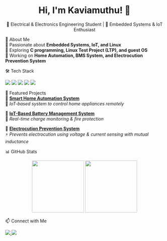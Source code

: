 <h1 align="center">Hi, I'm Kaviamuthu! 👋</h1>  
<p align="center">
🚀 Electrical & Electronics Engineering Student | 🔧 Embedded Systems & IoT Enthusiast  
</p>  

🚀 About Me  
🔹 Passionate about **Embedded Systems, IoT, and Linux**  
🔹 Exploring **C programming, Linux Test Project (LTP), and guest OS**  
🔹 Working on **Home Automation, BMS System, and Electrocution Prevention System**  

🛠️ Tech Stack  
<p align="left">
  <img src="https://img.shields.io/badge/C%20Programming-%2300599C.svg?style=for-the-badge&logo=c&logoColor=white" />
  <img src="https://img.shields.io/badge/Linux-%23FCC624.svg?style=for-the-badge&logo=linux&logoColor=black" />
  <img src="https://img.shields.io/badge/Arduino-%2300979D.svg?style=for-the-badge&logo=arduino&logoColor=white" />
  <img src="https://img.shields.io/badge/Python-%233776AB.svg?style=for-the-badge&logo=python&logoColor=white" />
  <img src="https://img.shields.io/badge/Git-%23F05033.svg?style=for-the-badge&logo=git&logoColor=white" />
</p>

📌 Featured Projects  
📌 **[Smart Home Automation System](https://github.com/Kaviamuthu/Home-Automation)**  
🏡 *IoT-based system to control home appliances remotely*  

📌 **[IoT-Based Battery Management System](https://github.com/Kaviamuthu/IoT-BMS)**  
🔋 *Real-time charge monitoring & fire protection*  

📌 **[Electrocution Prevention System](https://github.com/Kaviamuthu/Electrocution-Prevention)**  
⚡ *Prevents electrocution using voltage & current sensing with mutual inductance*  

📊 GitHub Stats  
<p align="center">
  <img src="https://github-readme-stats.vercel.app/api?username=Kaviamuthu&show_icons=true&theme=tokyonight" height="165px" />
  <img src="https://github-readme-streak-stats.herokuapp.com/?user=Kaviamuthu&theme=tokyonight" height="165px" />
</p>

📫 Connect with Me  
<p align="left">
  <a href=" LinkedIn: www.linkedin.com/in/kaviamuthu-a-520100256">
    <img src="https://img.shields.io/badge/LinkedIn-%230077B5.svg?style=for-the-badge&logo=linkedin&logoColor=white" />
  </a>
  <a href="mailto:kaviamuthua@gmail.com">
    <img src="https://img.shields.io/badge/Email-%23D14836.svg?style=for-the-badge&logo=gmail&logoColor=white" />
  </a>
</p>
